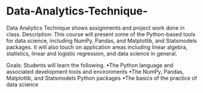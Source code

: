 # Data-Analytics-Technique-

Data Analytics Technique shows assignments and project work done in class. 
Description:  This course will present some of the Python-based tools for data science, including NumPy, Pandas,  and  Matplotlib, and Statsmodels  packages. 
It  will  also  touch on  application  areas  including  linear  algebra, statistics, linear and logistic regression, and data science in general.

Goals: Students will learn the following.
•The Python language and associated development tools and environments
•The NumPy, Pandas, Matplotlib, and Statsmodels Python packages
•The basics of the practice of data science 
